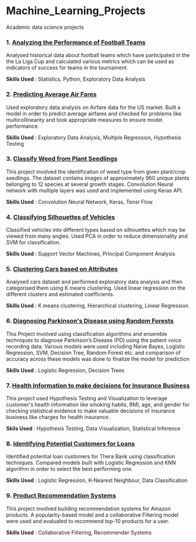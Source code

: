 # Machine_Learning_Projects
Academic data science projects

### 1. [Analyzing the Performance of Football Teams](https://github.com/RSWAIN1486/Machine_Learning_Projects/blob/master/Academic/Analysing_the_performance_of_football_teams.ipynb)

Analysed historical data about football teams which have participated in the the La Liga Cup and calculated various metrics which can be used as indicators of success for teams in the tournament.

__Skills Used__ : Statistics, Python, Exploratory Data Analysis

### 2. [Predicting Average Air Fares](https://github.com/RSWAIN1486/Machine_Learning_Projects/blob/master/Academic/Predicting_average_air_fares.ipynb)
Used exploratory data analysis on Airfare data for the US market. Built a model in order to predict average airfares and checked for problems like multicollinearity and took appropriate measures to ensure model performance.

__Skills Used__ : Exploratory Data Analysis, Multiple Regression, Hypothesis Testing

### 3. [Classify Weed from Plant Seedlings](https://github.com/RSWAIN1486/Machine_Learning_Projects/blob/master/Academic/Classify_Weed_from_Plant_Seedlings.ipynb)
This project involved the identification of weed type from given plant/crop seedlings. The dataset contains images of approximately 960 unique plants belonging to 12 species at several growth stages. Convolution Neural network with multiple layers was used and implemented using Keras API.

__Skills Used__ : Convolution Neural Network, Keras, Tensr Flow
  
### 4. [Classifying Silhouettes of Vehicles](https://github.com/RSWAIN1486/Machine_Learning_Projects/blob/master/Academic/Classifying_silhouettes_of_vehicles.ipynb)
Classified vehicles into different types based on silhouettes which may be viewed from many angles. Used PCA in order to reduce dimensionality and SVM for classification.

__Skills Used__ : Support Vector Machines, Principal Component Analysis

### 5. [Clustering Cars based on Attributes](https://github.com/RSWAIN1486/Machine_Learning_Projects/blob/master/Academic/Clustering_cars_based_on_attributes.ipynb)
Analysed cars dataset and performed exploratory data analysis and then categorised them using K means clustering. Used linear regression on the different clusters and estimated coefficients.

__Skills Used__ : K means clustering, Hierarchical clustering, Linear Regression
  
### 6. [Diagnosing Parkinson's Disease using Random Forests](https://github.com/RSWAIN1486/Machine_Learning_Projects/blob/master/Academic/Diagnosing_Parkinson's_disease_using_Random_Forests.ipynb)
This Project involved using classification algorithms and ensemble techniques to diagnose Parkinson’s Disease (PD) using the patient voice recording data. Various models were used including Naive Bayes, Logistic Regression, SVM, Decision Tree, Random Forest etc. and comparison of accuracy across these models was done to finalize the model for prediction

__Skills Used__ : Logistic Regression, Decision Trees
  
### 7. [Health Information to make decisions for Insurance Business](https://github.com/RSWAIN1486/Machine_Learning_Projects/blob/master/Academic/Health_information_to_make_decisions_for_insurance_business.ipynb)
This project used Hypothesis Testing and Visualization to leverage customer's health information like smoking habits, BMI, age, and gender for checking statistical evidence to make valuable decisions of insurance business like charges for health insurance.

__Skils Used__ : Hypothesis Testing, Data Visualization, Statistical Inference
  
### 8. [Identifying Potential Customers for Loans](https://github.com/RSWAIN1486/Machine_Learning_Projects/blob/master/Academic/Identifying_potential_customers_for_loans.ipynb)
Identified potential loan customers for Thera Bank using classification techniques. Compared models built with Logistic Regression and KNN algorithm in order to select the best performing one.

__Skills Used__ : Logistic Regression, K-Nearest Neighbour, Data Classification
  
### 9. [Product Recommendation Systems](https://github.com/RSWAIN1486/Machine_Learning_Projects/blob/master/Academic/Product_Recommendation_Systems.ipynb)
This project involved building recommendation systems for Amazon products. A popularity-based model and a collaborative Filtering model were used and evaluated to recommend top-10 products for a user.

__Skills Used__ : Collaborative Filtering, Recommender Systems
